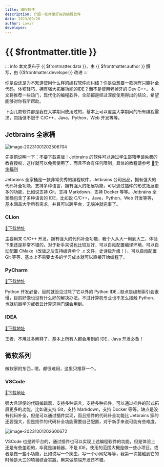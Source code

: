 ```yaml
---
title: 编程软件
description: 介绍一些非常好用的编程软件
data: 2023/09/28
author: Lovir
developer: 
---
```


# {{ $frontmatter.title }}

::: info
本文发布于 {{ $frontmatter.data }}，由 {{ $frontmatter.author }} 撰写<span v-if=" $frontmatter.developer != null">，由 {{$frontmatter.developer}} 改进</span>
:::

你是否还是为不知道使用什么样的编程软件而纠结？你是否想要一款拥有只能补全代码，体积轻巧，拥有强大拓展功能的IDE？而不是使用老掉牙的 Dev C++。本文将推荐一些热门，现代化的编程软件，全部都是经过深度使用得出的结论，希望能够对你有所帮助。

下面几款软件都是我在大学期间使用过的，基本上可以覆盖大学期间的所有编程需求，包括但不限于 C/C++，Java，Python，Web 开发等等。

## Jetbrains 全家桶

![image-20231001202506704](https://cdn.lovir.cn//IMAGE/202404061603872.png)

先提前说明一下：不要下载盗版！Jetbrains 的软件可以通过学生邮箱申请免费的教育授权，这样就可以免费使用了，而且不会有任何限制，具体的教程请参考 [🔗学生福利](https://yzu.lovir.cn/tools/student-welfare)

Jetbrains 全家桶是一款非常优秀的编程软件，Jetbrains 公司出品，拥有强大的代码补全功能，支持多种语言，拥有强大的拓展功能，可以通过插件的形式拓展更多的功能，比如说支持 Git，支持 Markdown，支持 Docker 等等。Jetbrains 全家桶包含了多种语言的 IDE，比如说 C/C++，Java，Python，Web 开发等等，基本涵盖大学所有需求，并且可以跨平台，无脑冲就完事了。

### CLion

[🔗下载地址](https://www.jetbrains.com.cn/clion/download/#section=windows)

主要用来 C/C++ 开发，拥有强大的代码补全功能，我个人从大一用到大三，体验下来还是非常不错的，对于新手来说也比较友好，可以自动配置编译环境，可以自动配置 CMake（改版之后支持编译单个 .c 文件，史诗级升级！），可以自动配置 Git 等等，基本上不需要太多的学习成本就可以直接开始编程了。

### PyCharm

[🔗下载地址](https://www.jetbrains.com.cn/pycharm/download/#section=windows)

Python 开发必备，目前就没见过除了它以外的 Python IDE...缺点是编制索引会很慢，目前好像也没有什么好的解决办法。不过计算机专业也不怎么接触 Python，也就机器学习或者云计算这两门课会用到。

### IDEA

[🔗下载地址](https://www.jetbrains.com.cn/idea/download/#section=windows)

王者，不用过多解释了，基本上所有人都会用到的 IDE，Java 开发必备！

## 微软系列

微软家的东西...嗯，都很难用，这里只推荐一个。

### VSCode

[🔗下载地址](https://code.visualstudio.com/)

强大且轻便的代码编辑器，支持多种语言，支持多种插件，可以通过插件的形式拓展更多的功能，比如说支持 Git，支持 Markdown，支持 Docker 等等。缺点是没有代码补全，但是可以通过插件实现，而且插件的代码补全功能比 Jetbrains 家的还要强大，但是插件的代码补全功能需要自己配置，对于新手来说可能有些难度。

![image-20231001202600672](https://cdn.lovir.cn//IMAGE/202404061604778.png)

VSCode 也是跨平台的，通过插件也可以实现上述编程软件的功能，但是体验上还是有些差距的，毕竟是编辑器，不是 IDE。使用的范围大概是做一些小项目，或者是做一些小功能，比如说写一个爬虫，写一个小网站等等，我第一次接触到它的时候是大三的项目综合实践，用来做前端开发还不错。